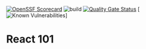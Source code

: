 [![OpenSSF Scorecard](https://api.securityscorecards.dev/projects/github.com/benin-lenin/test/badge)](https://securityscorecards.dev/viewer/?uri=github.com/benin-lenin/test)
![build](https://github.com/benin-lenin/test/actions/workflows/build.yml/badge.svg)
[![Quality Gate Status](https://sonarcloud.io/api/project_badges/measure?project=benin-lenin_test&metric=alert_status)](https://sonarcloud.io/summary/new_code?id=benin-lenin_test)
[![Known Vulnerabilities](https://snyk.io/test/github/benin-lenin/test/badge.svg)]

# React 101
